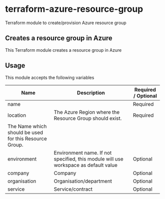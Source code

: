 # terraform-azure-resource-group
Terraform module to create/provision Azure resource group

## Creates a resource group in Azure

This Terraform module creates a resource group in Azure


## Usage

This module accepts the following variables

| Name    | Description     | Required / Optional |
| ------- | --------------- | ---------- |
| name    |  | Required |
| location | The Azure Region where the Resource Group should exist. | Required 
|The Name which should be used for this Resource Group.
| environment | Environment name. If not specified, this module will use workspace as default value | Optional |
| company     | Company | Optional |
| organisation     | Organisation/department | Optional |
| service     | Service/contract | Optional |
